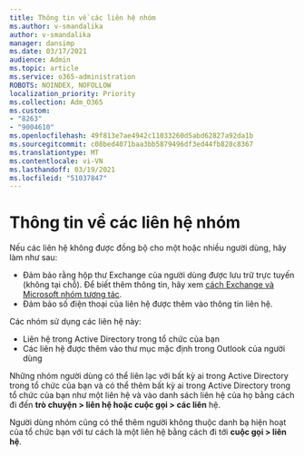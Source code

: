```yaml
---
title: Thông tin về các liên hệ nhóm
ms.author: v-smandalika
author: v-smandalika
manager: dansimp
ms.date: 03/17/2021
audience: Admin
ms.topic: article
ms.service: o365-administration
ROBOTS: NOINDEX, NOFOLLOW
localization_priority: Priority
ms.collection: Adm_O365
ms.custom:
- "8263"
- "9004610"
ms.openlocfilehash: 49f813e7ae4942c11033260d5abd62827a92da1b
ms.sourcegitcommit: c08bed4071baa3bb5879496df3ed44fb828c8367
ms.translationtype: MT
ms.contentlocale: vi-VN
ms.lasthandoff: 03/19/2021
ms.locfileid: "51037847"
---
```

# <a name="information-about-teams-contacts"></a>Thông tin về các liên hệ nhóm

Nếu các liên hệ không được đồng bộ cho một hoặc nhiều người dùng, hãy làm như sau:
- Đảm bảo rằng hộp thư Exchange của người dùng được lưu trữ trực tuyến (không tại chỗ). Để biết thêm thông tin, hãy xem [cách Exchange và Microsoft nhóm tương tác](https://docs.microsoft.com/microsoftteams/exchange-teams-interact).
- Đảm bảo số điện thoại của liên hệ được thêm vào thông tin liên hệ.

Các nhóm sử dụng các liên hệ này:

- Liên hệ trong Active Directory trong tổ chức của bạn
- Các liên hệ được thêm vào thư mục mặc định trong Outlook của người dùng

Những nhóm người dùng có thể liên lạc với bất kỳ ai trong Active Directory trong tổ chức của bạn và có thể thêm bất kỳ ai trong Active Directory trong tổ chức của bạn như một liên hệ và vào danh sách liên hệ của họ bằng cách đi đến **trò chuyện > liên hệ hoặc cuộc gọi > các liên** hệ.

Người dùng nhóm cũng có thể thêm người không thuộc danh bạ hiện hoạt của tổ chức bạn với tư cách là một liên hệ bằng cách đi tới **cuộc gọi > liên hệ**.


